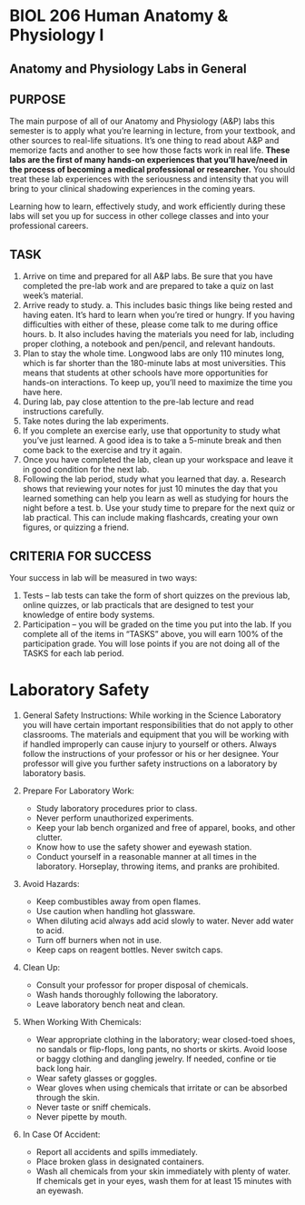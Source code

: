 <p style='text-align: center;'> <h1>BIOL 206 Human Anatomy & Physiology I </h1> </p>
<p style='text-align: center;'> <h2> Anatomy and Physiology Labs in General</h2> </p>

## PURPOSE

The main purpose of all of our Anatomy and Physiology (A&P) labs this semester is to apply what you’re learning in lecture, from your textbook, and other sources to real-life situations. It’s one thing to read about A&P and memorize facts and another to see how those facts work in real life. **These labs are the first of many hands-on experiences that you’ll have/need in the process of becoming a medical professional or researcher.** You should treat these lab experiences with the seriousness and intensity that you will bring to your clinical shadowing experiences in the coming years. 

Learning how to learn, effectively study, and work efficiently during these labs will set you up for success in other college classes and into your professional careers. 

## TASK

1.	Arrive on time and prepared for all A&P labs. Be sure that you have completed the pre-lab work and are prepared to take a quiz on last week’s material.
2.	Arrive ready to study. 
   a.	This includes basic things like being rested and having eaten. It’s hard to learn when you’re tired or hungry. If you having difficulties with either of these, please come talk to me during office hours. 
   b.	It also includes having the materials you need for lab, including proper clothing, a notebook and pen/pencil, and relevant handouts.
3.	Plan to stay the whole time. Longwood labs are only 110 minutes long, which is far shorter than the 180-minute labs at most universities. This means that students at other schools have more opportunities for hands-on interactions. To keep up, you’ll need to maximize the time you have here. 
4.	During lab, pay close attention to the pre-lab lecture and read instructions carefully.
5.	Take notes during the lab experiments.
6.	If you complete an exercise early, use that opportunity to study what you’ve just learned. A good idea is to take a 5-minute break and then come back to the exercise and try it again. 
7.	Once you have completed the lab, clean up your workspace and leave it in good condition for the next lab. 
8.	Following the lab period, study what you learned that day. 
   a.	Research shows that reviewing your notes for just 10 minutes the day that you learned something can help you learn as well as studying for hours the night before a test. 
   b.	Use your study time to prepare for the next quiz or lab practical. This can include making flashcards, creating your own figures, or quizzing a friend. 


## CRITERIA FOR SUCCESS

Your success in lab will be measured in two ways:

1.	Tests – lab tests can take the form of short quizzes on the previous lab, online quizzes, or lab practicals that are designed to test your knowledge of entire body systems. 
2.	Participation – you will be graded on the time you put into the lab. If you complete all of the items in “TASKS” above, you will earn 100% of the participation grade. You will lose points if you are not doing all of the TASKS for each lab period. 

# Laboratory Safety

1. General Safety Instructions:
   While working in the Science Laboratory you will have certain important responsibilities that do not apply to other classrooms. The materials and equipment that you will be working with if handled improperly can cause injury to yourself or others. Always follow the instructions of your professor or his or her designee. Your professor will give you further safety instructions on a laboratory by laboratory basis.

2. Prepare For Laboratory Work:
   - Study laboratory procedures prior to class.
   - Never perform unauthorized experiments.
   - Keep your lab bench organized and free of apparel, books, and other clutter.
   - Know how to use the safety shower and eyewash station.
   - Conduct yourself in a reasonable manner at all times in the laboratory. Horseplay, throwing items, and pranks are prohibited.

3. Avoid Hazards:
   - Keep combustibles away from open flames.
   - Use caution when handling hot glassware.
   - When diluting acid always add acid slowly to water. Never add water to acid.
   - Turn off burners when not in use.
   - Keep caps on reagent bottles. Never switch caps.

4. Clean Up:
   - Consult your professor for proper disposal of chemicals.
   - Wash hands thoroughly following the laboratory.
   - Leave laboratory bench neat and clean.

5. When Working With Chemicals:
   - Wear appropriate clothing in the laboratory; wear closed-toed shoes, no sandals or flip-flops, long pants, no shorts or skirts. Avoid loose or baggy clothing and dangling jewelry. If needed, confine or tie back long hair.
   - Wear safety glasses or goggles.
   - Wear gloves when using chemicals that irritate or can be absorbed through the skin.
   - Never taste or sniff chemicals.
   - Never pipette by mouth.

6. In Case Of Accident:
   - Report all accidents and spills immediately.
   - Place broken glass in designated containers.
   - Wash all chemicals from your skin immediately with plenty of water. If chemicals get in your eyes, wash them for at least 15 minutes with an eyewash.